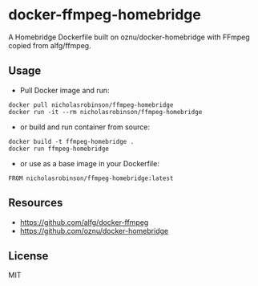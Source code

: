 # docker-ffmpeg-homebridge
A Homebridge Dockerfile built on oznu/docker-homebridge with FFmpeg copied from alfg/ffmpeg.

## Usage

* Pull Docker image and run:
```
docker pull nicholasrobinson/ffmpeg-homebridge
docker run -it --rm nicholasrobinson/ffmpeg-homebridge
```

* or build and run container from source:

```
docker build -t ffmpeg-homebridge .
docker run ffmpeg-homebridge
```

* or use as a base image in your Dockerfile:
```
FROM nicholasrobinson/ffmpeg-homebridge:latest
```

## Resources
* https://github.com/alfg/docker-ffmpeg
* https://github.com/oznu/docker-homebridge

## License
MIT
